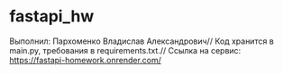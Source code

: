 # fastapi_hw
Выполнил: Пархоменко Владислав Александрович//
Код хранится в main.py, требования в requirements.txt.//
Ссылка на сервис: https://fastapi-homework.onrender.com/
